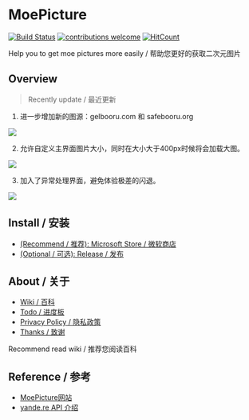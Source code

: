 # MoePicture
[![Build Status](https://jskyzero.visualstudio.com/MoePicture/_apis/build/status/MoePicture-UWP-CI)](https://jskyzero.visualstudio.com/MoePicture/_build/latest?definitionId=1) [![contributions welcome](https://img.shields.io/badge/contributions-welcome-brightgreen.svg?style=flat)](https://github.com/Sushiscript/sushiscrip/issues) [![HitCount](http://hits.dwyl.io/jskyzero/MoePicture.svg)](http://hits.dwyl.io/jskyzero/MoePicture)


Help you to get moe pictures more easily / 帮助您更好的获取二次元图片

## Overview

> Recently update / 最近更新

1. 进一步增加新的图源：gelbooru.com 和 safebooru.org

![](https://jskyzero.github.io/MoePicture/assets/images/18.spring/1.gif)

2. 允许自定义主界面图片大小，同时在大小大于400px时候将会加载大图。

![](https://jskyzero.github.io/MoePicture/assets/images/18.spring/2.gif)

3. 加入了异常处理界面，避免体验极差的闪退。

![](https://jskyzero.github.io/MoePicture/assets/images/18.spring/3.gif)

## Install / 安装

+ [(Recommend / 推荐): Microsoft Store / 微软商店](https://www.microsoft.com/store/apps/9N7QLFKL7ZRH)
+ [(Optional / 可选): Release / 发布](https://github.com/jskyzero/MoePicture/releases)


## About / 关于

+ [Wiki / 百科](https://github.com/jskyzero/MoePicture/wiki)
+ [Todo / 进度板](https://github.com/jskyzero/MoePicture/projects/1)
+ [Privacy Policy / 隐私政策](https://jskyzero.github.io/MoePicture/2018/03/28/privacy_policy.html)
+ [Thanks / 致谢](https://jskyzero.github.io/MoePicture/2017/06/18/thanks.html)

Recommend read wiki / 推荐您阅读百科

## Reference / 参考

+ [MoePicture网站](https://jskyzero.github.io/MoePicture/)
+ [yande.re API 介绍](https://jskyzero.github.io/MoePicture/2017/05/12/API.html)
